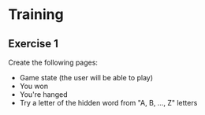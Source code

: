 Training
========

Exercise 1
----------

Create the following pages:
* Game state (the user will be able to play)
* You won
* You're hanged
* Try a letter of the hidden word from "A, B, …, Z" letters
